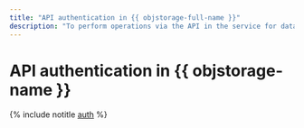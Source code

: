 ```yaml
---
title: "API authentication in {{ objstorage-full-name }}"
description: "To perform operations via the API in the service for data storage - {{ objstorage-full-name }}, you need to get an IAM token for your account."
---
```


# API authentication in {{ objstorage-name }}

{% include notitle [auth](../../_includes/authentication.md) %}